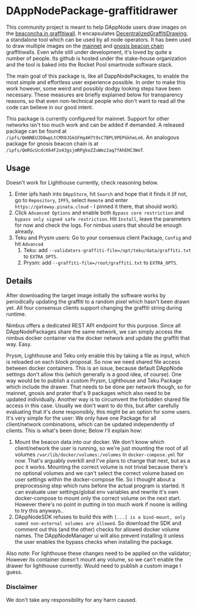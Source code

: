 # DAppNodePackage-graffitidrawer

This community project is meant to help DAppNode users draw images on the [beaconcha.in graffitiwall](https://beaconcha.in/graffitiwall). It encapsulates [DecentralizedGraffitiDrawing](https://github.com/stake-house/DecentralizedGraffitiDrawing), a standalone tool which can be used by all node operators. It has been used to draw multiple images on the [mainnet](https://beaconcha.in/graffitiwall) and [gnosis beacon chain](https://beacon.gnosischain.com/graffitiwall) graffitiwalls. Even while still under development, it's loved by quite a number of people. Its github is hosted under the stake-house organization and the tool is baked into the Rocket Pool smartnode software stack.

The main goal of this package is, like all DappNodePackages, to enable the most simple and effortless user experience possible. In order to make this work however, some weird and possibly dodgy looking steps have been necessary. These measures are briefly explained below for transparency reasons, so that even non-technical people who don't want to read all the code can believe in our good intent.

This package is currently configured for mainnet. Support for other networks isn't too much work and can be added if demanded. A released package can be found at `/ipfs/QmNNEUJD8wpLtCMX8JGkGFHg4H7t9sC7BPL9PEPGkheLn6`. An analogous package for gnosis beacon chain is at `/ipfs/QmRGcUcdcK64F2o43gsjmRPgkoZZuWmz2aq7fAhEHC3WoT`.

## Usage
Doesn't work for Lighthouse currently, check reasoning below.
1. Enter ipfs hash into `DAppStore`, hit `Search` and hope that it finds it (if not, go to `Repository`, `IPFS`, select `Remote` and enter `https://gateway.pinata.cloud` - I pinned it there, that should work).
2. Click `Advanced Options` and enable both `Bypass core restriction` and `bypass only signed safe restriction`. Hit `Install`, leave the parameters for now and check the logs. For nimbus users that should be enough already.
3. Teku and Prysm users: Go to your consensus client Package, `Config` and hit `Advanced`
   1. Teku: add `--validators-graffiti-file=/opt/teku/data/graffiti.txt` to `EXTRA_OPTS`.
   2. Prysm: add `--graffiti-file=/root/graffiti.txt` to `EXTRA_OPTS`.

## Details
After downloading the target image initially the software works by periodically updating the graffiti to a random pixel which hasn't been drawn yet. All four consensus clients support changing the graffiti string during runtime.

Nimbus offers a dedicated REST API endpoint for this purpose. Since all DAppNodePackages share the same network, we can simply access the nimbus docker container via the docker network and update the graffiti that way. Easy.

Prysm, Lighthouse and Teku only enable this by taking a file as input, which is reloaded on each block proposal. So now we need shared file access between docker containers. This is an issue, because default DAppNode settings don't allow this (which generally is a good idea, of course).
One way would be to publish a custom Prysm, Lighthouse and Teku Package which include the drawer. That needs to be done per network though, so for mainnet, gnosis and prater that's 9 packages which also need to be updated individually.
Another way is to circumvent the forbidden shared file access in this case. Usually we don't want to do this, but after carefully evaluating that it's done responsibly, this might be an option for some users. It's very simple for the user: We only have one Package for all client/network combinations, which can be updated independently of clients. This is what's been done; Below I'll explain how:
1. Mount the beacon data into our docker. We don't know which client/network the user is running, so we're just mounting the root of all volumes `/var/lib/docker/volumes:/volumes` in `docker-compose.yml` for now. That's arguably overkill and I've plans to change that next, but as a poc it works. Mounting the correct volume is not trivial because there's no optional volumes and we can't select the correct volume based on user settings within the docker-compose file. So I thought about a preprocessing step which runs before the actual program is started. It can evaluate user settings/global env variables and rewrite it's own docker-compose to mount only the correct volume on the next start. However there's no point in putting in too much work if noone is willing to try this anyways..
2. DAppNodeSDK refuses to build this with `[...] is a bind-mount, only named non-external volumes are allowed`. So download the SDK and comment out this (and the other) checks for allowed docker volume names. The DAppNodeManager ui will also prevent installing it unless the user enables the bypass checks when installing the package.

Also note: For lighthouse these changes need to be applied on the validator; However its container doesn't mount any volume, so we can't enable the drawer for lighthouse currently. Would need to publish a custom image I guess.


### Disclaimer
We don't take any responsibility for any harm caused.
